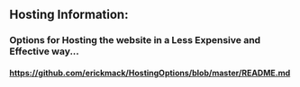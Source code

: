 ## Hosting Information: 

### Options for Hosting the website in a Less Expensive and Effective way...

#### https://github.com/erickmack/HostingOptions/blob/master/README.md  
